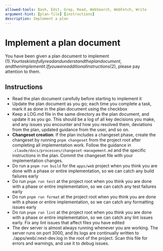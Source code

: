 ```yaml
---
allowed-tools: Bash, Edit, Grep, Read, WebSearch, WebFetch, Write
argument-hint: [plan-file] [instructions]
description: Implement a plan
---
```


# Implement a plan document

You have been given a plan document to implement ($1). Your task is to fully read and understand the plan document, and then implement it. If you were additional instructions ($2), please pay attention to them.

## Instructions

- Read the plan document carefully before starting to implement it
- Update the plan document as you go; each time you complete a task, mark it as done in the plan document using the checkbox
- Keep a LOG.md file in the same directory as the plan document, and update it as you go. This should be a log of all key decisions you make, and any issues you encounter and how you resolved them, deviations from the plan, updated guidance from the user, and so on.
- **Changeset creation**: If the plan includes a changeset phase, create the changeset by running `pnpm changeset` from the project root after completing all implementation work. Follow the guidance in `.claude/docs/processes/changeset-management.md` and the specific instructions in the plan. Commit the changeset file with your implementation changes.
- Do run a `pnpm run build` for the `apps/web` project when you think you are done with a phase or entire implementation, so we can catch any build failures early
- Do run `pnpm run test` at the project root when you think you are done with a phase or entire implementation, so we can catch any test failures early
- Do run `pnpm run format` at the project root when you think you are done with a phase or entire implementation, so we can catch any formatting issues early
- Do run `pnpm run lint` at the project root when you think you are done with a phase or entire implementation, so we can catch any lint issues early. Fix any lint issues that affect files you have edited
- The dev server is almost always running whenever you are working. The server runs on port 3000, and its logs are continually written to ./apps/web/.next-dev.log in the root of the project. Scan this file for errors and warnings, and use it to debug issues.
